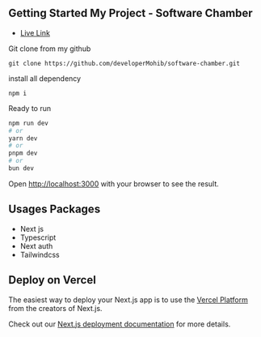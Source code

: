 
## Getting Started My Project - Software Chamber
- [Live Link](https://my-software-chamber.vercel.app)


Git clone from my github 
```
git clone https://github.com/developerMohib/software-chamber.git
```

install all dependency 
```
npm i
```
Ready to run
```bash
npm run dev
# or
yarn dev
# or
pnpm dev
# or
bun dev
```

Open [http://localhost:3000](http://localhost:3000) with your browser to see the result.
## Usages Packages
- Next js
- Typescript 
- Next auth
- Tailwindcss

## Deploy on Vercel

The easiest way to deploy your Next.js app is to use the [Vercel Platform](https://vercel.com/new?utm_medium=default-template&filter=next.js&utm_source=create-next-app&utm_campaign=create-next-app-readme) from the creators of Next.js.

Check out our [Next.js deployment documentation](https://nextjs.org/docs/app/building-your-application/deploying) for more details.
